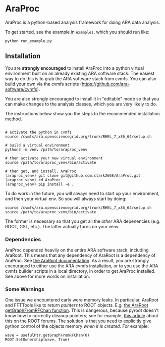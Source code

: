 # AraProc

AraProc is a python-based analysis framework for doing ARA data analysis.

To get started, see the example in `examples`, which you should run like:
```
python run_example.py
```

## Installation

You are **strongly encouraged** to install AraProc into a 
python virtual environment built on an already existing ARA software stack.
The easiest way to do this is to grab the ARA software stack from cvmfs.
You can also build your own via the cvmfs scripts (https://github.com/ara-software/cvmfs).

You are also strongly encouraged to install it in "editable"
mode so that you can make changes to the analysis classes,
which you are very likely to do.

The instructions below show you the steps to the recommended installation method.

```

# activate the python in cvmfs
source /cvmfs/ara.opensciencegrid.org/trunk/RHEL_7_x86_64/setup.sh

# build a virtual environment
python3 -m venv /path/to/araproc_venv

# then activate your new virtual environment
source /path/to/araproc_venv/bin/activate

# then get, and install, AraProc
(araproc_venv) git clone git@github.com:clark2668/AraProc.git
(araproc_venv) cd AraProc
(araproc_venv) pip install -e .

```

To do work in the future, you will always need to start up your environment,
and then your virtual env. So you will always start by doing:
```
source /cvmfs/ara.opensciencegrid.org/trunk/RHEL_7_x86_64/setup.sh
source /path/to/araproc_venv/bin/activate
```
The former is necessary so that you get all the *other* ARA depenencies
(e.g. ROOT, GSL, etc.).
The latter actually turns on your venv.

### Dependencies

AraProc dependsd heavily on the entire ARA software stack, including AraRoot.
This means that any dependency of AraRoot is a dependency of AraProc.
See [the AraRoot documentation](https://github.com/ara-software/AraRoot).
As a result, you are strongly encouraged to either use the ARA cvmfs installation,
or to you use the ARA cvmfs builder scripts in a local directory,
in order to get AraProc installed.
See above for more words on installation.


### Some Warnings

One issue we encountered early were memory leaks.
In particular, AraRoot and FFTTools like to return *pointers* to ROOT objects.
E.g. [the AraRoot getGraphFromRFChan function](https://github.com/ara-software/AraRoot/blob/master/AraEvent/UsefulIcrrStationEvent.cxx#L51C1-L52C1).
This is dangerous, because pyroot doesn't know how to correctly cleanup
pointers; see for example, [this article](https://github.com/root-project/root/issues/11397)
about this on the ROOT forums.
The solution is that you need to explicitly give python control of the objects memory *when it is created*. For example:
```
wave = usefulPtr.getGraphFromRFChan(0)
ROOT.SetOwnership(wave, True)
```